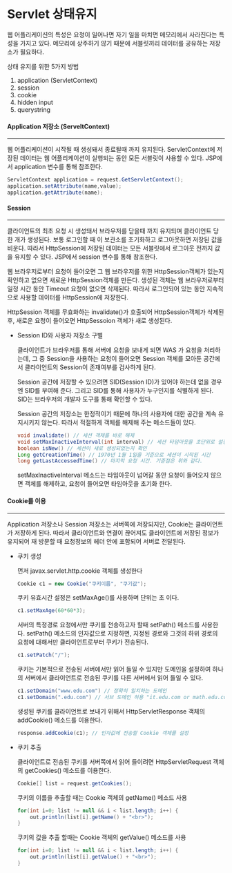 # Servlet 상태유지

웹 어플리케이션의 특성은 요청이 일어나면 자기 일을 마치면 메모리에서 사라진다는 특성을 가지고 있다.
메모리에 상주하기 않기 때문에 서블릿끼리 데이터를 공유하는 저장소가 필요하다.

상태 유지를 위한 5가지 방법

1.  application (ServletContext)
2.  session
3.  cookie
4.  hidden input
5.  querystring





#### Application 저장소 (ServeltContext)

---

웹 어플리케이션이 시작될 때 생성돼서 종료될때 까지 유지된다.
ServletContext에 저장된 데이터는 웹 어플리케이션이 실행되는 동안 모든 서블릿이 사용할 수 있다. JSP에서 application 변수를 통해 참조한다.

``` java
ServletContext application = request.GetServletContext();
application.setAttribute(name,value);
application.getAttribute(name);
```





#### Session

---

클라이언트의 최초 요청 시 생성돼서 브라우저를 닫을때 까지 유지되며 클라이언트 당 한 개가 생성된다.  보통 로그인할 때 이 보관소를 초기화하고 로그아웃하면 저장된 값을 비운다. 따라서 HttpSession에 저장된 데이터는 모든 서블릿에서 로그아웃 전까지 값을 유지할 수 있다. JSP에서 session 변수를 통해 참조한다.

웹 브라우저로부터 요청이 들어오면 그 웹 브라우저를 위한 HttpSession객체가 있는지 확인하고 없으면 새로운 HttpSession객체를 만든다. 생성된 객체는 웹 브라우저로부터 일정 시간 동안 Timeout 요청이 없으면 삭제된다. 따라서 로그인되어 있는 동안 지속적으로 사용할 데이터를 HttpSession에 저장한다.

HttpSession 객체를 무효화하는 invalidate()가 호출되어 HttpSession객체가 삭제된 후, 새로운 요청이 들어오면 HttpSessoion 객체가 새로 생성된다.

-   Session ID와 사용자 저장소 구별

    클라이언트가 브라우저를 통해 서버에 요청을 보내게 되면 WAS 가 요청을 처리하는데, 그 중 Session을 사용하는 요청이 들어오면 Session 객체를 모아둔 공간에서 클라이언트의 Session이 존재여부를 검사하게 된다.

    Session 공간에 저장할 수 있으려면 SID(Session ID)가 있어야 하는데 없을 경우엔 SID를 부여해 준다. 그리고 SID를 통해 사용자가 누구인지를 식별하게 된다. SID는 브라우저의 개발자 도구를 통해 확인할 수 있다.

    Session 공간의 저장소는 한정적이기 때문에 하나의 사용자에 대한 공간을 계속 유지시키지 않는다. 따라서 적절하게 객체를 해제해 주는 메소드들이 있다.

    ``` java
    void invalidate() // 세션 객체를 바로 해제
    void setMaxInactiveInterval(int interval) // 세션 타임아웃을 초단위로 설정
    boolean isNew() // 세션이 새로 생성되었는지 확인
    Long getCreationTime() // 1970년 1월 1일을 기준으로 세션이 시작된 시간
    long getLastAccessedTime() // 마지막 요청 시간. 기준점은 위와 같다.
    ```

    setMaxInactiveInterval 메소드는 타임아웃이 넘어갈 동안 요청이 들어오지 않으면 객체를 해제하고, 요청이 들어오면 타임아웃을 초기화 한다.



#### Cookie를 이용

---

Application 저장소나 Session 저장소는 서버쪽에 저장되지만, Cookie는 클라이언트가 저장하게 된다.  따라서 클라이언트와 연결이 끊어져도 클라이언트에 저장된 정보가 유지되어 재 방문할 때 요청정보의 헤더 안에 포함되어 서버로 전달된다.



-   쿠키 생성

    먼저 javax.servlet.http.cookie 객체를 생성한다

    ``` java
    Cookie c1 = new Cookie("쿠키이름", "쿠기값");
    ```

    쿠키 유효시간 설정은 setMaxAge()를 사용하며 단위는 초 이다.

    ``` java
    c1.setMaxAge(60*60*3);
    ```

    서버의 특정경로 요청에서만 쿠키를 전송하고자 할때 setPath() 메소드를 사용한다.
    setPath() 메소드의 인자값으로 지정하면, 지정된 경로와 그것의 하위 경로의 요청에 대해서만 클라이언트로부터 쿠키가 전송된다.

    ``` java
    c1.setPatch("/");
    ```

    쿠키는 기본적으로 전송된 서버에서만 읽어 들일 수 있지만 도메인을 설정하여 하나의 서버에서 클라이언트로 전송된 쿠키를 다른 서버에서 읽어 들일 수 있다.
    
    ``` java
    c1.setDomain("www.edu.com") // 정확히 일치하는 도메인
    c1.setDomain(".edu.com") // 서브 도메인 허용 "it.edu.com or math.edu.com"
    ```
    
    생성된 쿠키를 클라이언트로 보내기 위해서 HttpServletResponse 객체의 addCookie() 메소드를 이용한다.
    
    ``` java
    response.addCookie(c1); // 인자값에 전송할 Cookie 객체를 설정
    ```
    
    
    
-   쿠키 추출

    클라이언트로 전송된 쿠키를 서버쪽에서 읽어 들이려면 HttpServletRequest 객체의 getCookies() 메소드를 이용한다.

    ``` java
    Cookie[] list = request.getCookies();
    ```

    쿠키의 이름을 추출할 때는 Cookie 객체의 getName() 메소드 사용

    ``` java
    for(int i=0; list != null && i < list.length; i++) {
        out.println(list[i].getName() + "<br>");
    }
    ```

    쿠키의 값을 추출 할때는 Cookie 객체의 getValue() 메소드를 사용

    ``` java
    for(int i=0; list != null && i < list.length; i++) {
        out.println(list[i].getValue() + "<br>");
    }
    ```

    